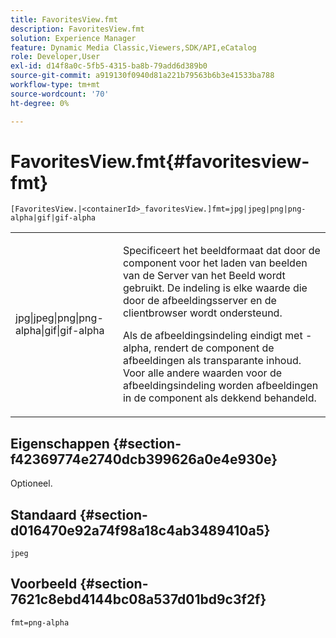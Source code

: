 ```yaml
---
title: FavoritesView.fmt
description: FavoritesView.fmt
solution: Experience Manager
feature: Dynamic Media Classic,Viewers,SDK/API,eCatalog
role: Developer,User
exl-id: d14f8a0c-5fb5-4315-ba8b-79add6d389b0
source-git-commit: a919130f0940d81a221b79563b6b3e41533ba788
workflow-type: tm+mt
source-wordcount: '70'
ht-degree: 0%

---
```


# FavoritesView.fmt{#favoritesview-fmt}

`[FavoritesView.|<containerId>_favoritesView.]fmt=jpg|jpeg|png|png-alpha|gif|gif-alpha`

<table id="table_2B109D2F91E64B5382B31921C3780FA5"> 
 <tbody> 
  <tr> 
   <td colname="col1"> <p><span class="codeph"> jpg|jpeg|png|png-alpha|gif|gif-alpha</span> </p> </td> 
   <td colname="col2"> <p> Specificeert het beeldformaat dat door de component voor het laden van beelden van de Server van het Beeld wordt gebruikt. De indeling is elke waarde die door de afbeeldingsserver en de clientbrowser wordt ondersteund. </p> <p>Als de afbeeldingsindeling eindigt met <span class="codeph"> -alpha</span>, rendert de component de afbeeldingen als transparante inhoud. Voor alle andere waarden voor de afbeeldingsindeling worden afbeeldingen in de component als dekkend behandeld. </p> </td> 
  </tr> 
 </tbody> 
</table>

## Eigenschappen {#section-f42369774e2740dcb399626a0e4e930e}

Optioneel.

## Standaard {#section-d016470e92a74f98a18c4ab3489410a5}

`jpeg`

## Voorbeeld {#section-7621c8ebd4144bc08a537d01bd9c3f2f}

`fmt=png-alpha`
